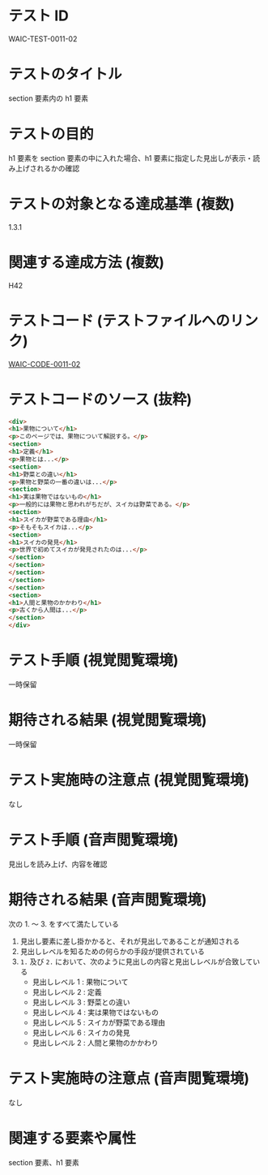 

# テスト ID
WAIC-TEST-0011-02

# テストのタイトル
section 要素内の h1 要素

# テストの目的
h1 要素を section 要素の中に入れた場合、h1 要素に指定した見出しが表示・読み上げされるかの確認

# テストの対象となる達成基準 (複数)
1.3.1

# 関連する達成方法 (複数)
H42

# テストコード (テストファイルへのリンク)
[WAIC-CODE-0011-02](https://waic.github.io/as_test/WAIC-CODE/WAIC-CODE-0011-02.html)

# テストコードのソース (抜粋)
```html
<div>
<h1>果物について</h1>
<p>このページでは、果物について解説する。</p>
<section>
<h1>定義</h1>
<p>果物とは...</p>
<section>
<h1>野菜との違い</h1>
<p>果物と野菜の一番の違いは...</p>
<section>
<h1>実は果物ではないもの</h1>
<p>一般的には果物と思われがちだが、スイカは野菜である。</p>
<section>
<h1>スイカが野菜である理由</h1>
<p>そもそもスイカは...</p>
<section>
<h1>スイカの発見</h1>
<p>世界で初めてスイカが発見されたのは...</p>
</section>
</section>
</section>
</section>
</section>
<section>
<h1>人間と果物のかかわり</h1>
<p>古くから人間は...</p>
</section>
</div>

```
# テスト手順 (視覚閲覧環境)
一時保留

# 期待される結果 (視覚閲覧環境)
一時保留

# テスト実施時の注意点 (視覚閲覧環境)
なし

# テスト手順 (音声閲覧環境)
見出しを読み上げ、内容を確認

# 期待される結果 (音声閲覧環境)
次の 1. 〜 3. をすべて満たしている
1. 見出し要素に差し掛かかると、それが見出しであることが通知される 
2. 見出しレベルを知るための何らかの手段が提供されている 
3. `1.` 及び `2.` において、次のように見出しの内容と見出しレベルが合致している    
    - 見出しレベル 1 : 果物について    
    - 見出しレベル 2 : 定義    
    - 見出しレベル 3 : 野菜との違い    
    - 見出しレベル 4 : 実は果物ではないもの    
    - 見出しレベル 5 : スイカが野菜である理由    
    - 見出しレベル 6 : スイカの発見    
    - 見出しレベル 2 : 人間と果物のかかわり

# テスト実施時の注意点 (音声閲覧環境)
なし

# 関連する要素や属性
section 要素、h1 要素


